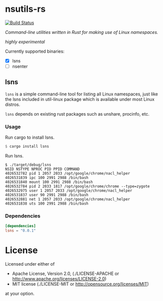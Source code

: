 # nsutils-rs

[![Build Status](https://travis-ci.org/dongsupark/nsutils-rs.svg?branch=master)](https://travis-ci.org/dongsupark/nsutils-rs)

_Command-line utilities written in Rust for making use of Linux namespaces._

*highly experimental*

Currently supported binaries:

* [x] lsns
* [ ] nsenter

## lsns

``lsns`` is a simple command-line tool for listing all Linux namespaces, just like the lsns included in util-linux package which is available under most Linux distros.
    
``lsns`` depends on existing rust packages such as unshare, procinfo, etc.

### Usage

Run cargo to install lsns.

```rust
$ cargo install lsns
```

Run lsns.

```
$ ./target/debug/lsns
NSID NSTYPE NPROC PID PPID COMMAND
4026532782 pid 1 2057 2033 /opt/google/chrome/nacl_helper
4026531839 ipc 100 2991 2988 /bin/bash
4026531840 mount 100 2991 2988 /bin/bash
4026532784 pid 2 2033 1817 /opt/google/chrome/chrome --type=zygote
4026532975 user 1 2057 2033 /opt/google/chrome/nacl_helper
4026531837 user 90 2991 2988 /bin/bash
4026532881 net 1 2057 2033 /opt/google/chrome/nacl_helper
4026531838 uts 100 2991 2988 /bin/bash
```

### Dependencies

```toml
[dependencies]
lsns = "0.0.1"
```

# License

Licensed under either of

* Apache License, Version 2.0, (./LICENSE-APACHE or http://www.apache.org/licenses/LICENSE-2.0)
* MIT license (./LICENSE-MIT or http://opensource.org/licenses/MIT)

at your option.

